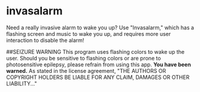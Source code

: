 # invasalarm
Need a really invasive alarm to wake you up? Use "Invasalarm," which has a flashing screen and music to wake you up, and requires more user interaction to disable the alarm!

##SEIZURE WARNING
This program uses flashing colors to wake up the user. Should you be sensitive to flashing colors or are prone to photosensitive epilepsy, please refrain from using this app. **You have been warned.** As stated in the license agreement, "THE AUTHORS OR COPYRIGHT HOLDERS BE LIABLE FOR ANY CLAIM, DAMAGES OR OTHER LIABILITY..."
